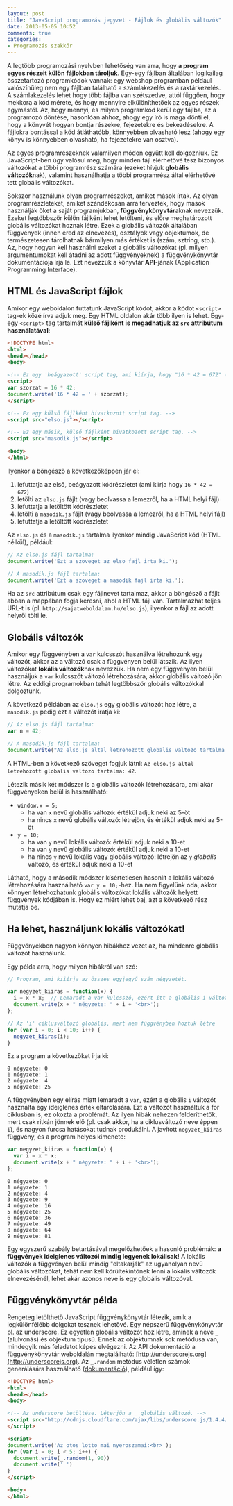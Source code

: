 ```yaml
---
layout: post
title: "JavaScript programozás jegyzet - Fájlok és globális változók"
date: 2013-05-05 10:52
comments: true
categories: 
- Programozás szakkör
---
```


A legtöbb programozási nyelvben lehetőség van arra, hogy **a program egyes részeit külön fájlokban tároljuk**. Egy-egy fájlban általában logikailag összetartozó programkódok vannak: egy webshop programban például valószínűleg nem egy fájlban található a számlakezelés és a raktárkezelés. A számlakezelés lehet hogy több fájlba van szétszedve, attól függően, hogy mekkora a kód mérete, és hogy mennyire elkülöníthetőek az egyes részek egymástól. Az, hogy mennyi, és milyen programkód kerül egy fájlba, az a programozó döntése, hasonlóan ahhoz, ahogy egy író is maga dönti el, hogy a könyvét hogyan bontja részekre, fejezetekre és bekezdésekre. A fájlokra bontással a kód átláthatóbb, könnyebben olvasható lesz (ahogy egy könyv is könnyebben olvasható, ha fejezetekre van osztva).

Az egyes programrészeknek valamilyen módon együtt kell dolgozniuk. Ez JavaScript-ben úgy valósul meg, hogy minden  fájl elérhetővé tesz bizonyos változókat a többi programrész számára (ezeket hívjuk **globális változók**nak), valamint használhatja a többi programrész által elérhetővé tett globális változókat.

Sokszor használunk olyan programrészeket, amiket mások írtak. Az olyan programrészleteket, amiket szándékosan arra terveztek, hogy mások használják őket a saját programjukban, **függvénykönyvtár**aknak nevezzük. Ezeket legtöbbször külön fájlként lehet letölteni, és előre meghatározott globális változókat hoznak létre. Ezek a globális változók általában függvények (innen ered az elnevezés), osztályok vagy objektumok, de természetesen tárolhatnak bármilyen más értéket is (szám, sztring, stb.). Az, hogy hogyan kell használni ezeket a globális változókat (pl. milyen argumentumokat kell átadni az adott függvényeknek) a függvénykönyvtár dokumentációja írja le. Ezt nevezzük a könyvtár **API**-jának (Application Programming Interface).

HTML és JavaScript fájlok
-------------------------

Amikor egy weboldalon futtatunk JavaScript kódot, akkor a kódot `<script>` tag-ek közé írva adjuk meg. Egy HTML oldalon akár több ilyen is lehet. Egy-egy `<script>` tag tartalmát **külső fájlként is megadhatjuk az `src` attribútum használatával**:

```html index.html
<!DOCTYPE html>
<html>
<head></head>
<body>

<!-- Ez egy 'beágyazott' script tag, ami kiírja, hogy "16 * 42 = 672" -->
<script>
var szorzat = 16 * 42;
document.write('16 * 42 = ' + szorzat);
</script>

<!-- Ez egy külső fájlként hivatkozott script tag. -->
<script src="elso.js"></script>

<!-- Ez egy másik, külső fájlként hivatkozott script tag. -->
<script src="masodik.js"></script>

<body>
</html>
```

Ilyenkor a böngésző a következőképpen jár el:

1. lefuttatja az első, beágyazott kódrészletet (ami kiírja hogy `16 * 42 = 672`)
2. letölti az `elso.js` fájlt (vagy beolvassa a lemezről, ha a HTML helyi fájl)
3. lefuttatja a letöltött kódrészletet
4. letölti a `masodik.js` fájlt (vagy beolvassa a lemezről, ha a HTML helyi fájl)
5. lefuttatja a letöltött kódrészletet

Az `elso.js` és a `masodik.js` tartalma ilyenkor mindig JavaScript kód (HTML nélkül), például:

```javascript elso.js
// Az elso.js fájl tartalma:
document.write('Ezt a szoveget az elso fajl irta ki.');
```

```javascript masodik.js
// A masodik.js fájl tartalma:
document.write('Ezt a szoveget a masodik fajl irta ki.');
```

Ha az `src` attribútum csak egy fájlnevet tartalmaz, akkor a böngésző a fájlt abban a mappában fogja keresni, ahol a HTML fájl van. Tartalmazhat teljes URL-t is (pl. `http://sajatweboldalam.hu/elso.js`), ilyenkor a fájl az adott helyről tölti le.

Globális változók
-----------------

Amikor egy függvényben a `var` kulcsszót használva létrehozunk egy változót, akkor az a változó csak a függvényen belül látszik. Az ilyen változókat **lokális változók**nak nevezzük. Ha nem egy függvényen belül használjuk a `var` kulcsszót változó létrehozására, akkor globális változó jön létre. Az eddigi programokban tehát legtöbbször globális változókkal dolgoztunk.

A következő példában az `elso.js` egy globális változót hoz létre, a `masodik.js` pedig ezt a változót iratja ki:

```javascript elso.js
// Az elso.js fájl tartalma:
var n = 42;
```

```javascript masodik.js
// A masodik.js fájl tartalma:
document.write("Az elso.js altal letrehozott globalis valtozo tartalma: " + n);
```

A HTML-ben a következő szöveget fogjuk látni: `Az elso.js altal letrehozott globalis valtozo tartalma: 42`.

Létezik másik két módszer is a globális változók létrehozására, ami akár függvényeken belül is használható:

* `window.x = 5;`
  * ha van `x` nevű globális változó: értékül adjuk neki az 5-öt
  * ha nincs `x` nevű globális változó: létrejön, és értékül adjuk neki az 5-öt
* `y = 10;`
  * ha van `y` nevű lokális változó: értékül adjuk neki a 10-et
  * ha van `y` nevű globális változó: értékül adjuk neki a 10-et
  * ha nincs `y` nevű lokális vagy globális változó: létrejön az `y` *globális* változó, és értékül adjuk neki a 10-et

Látható, hogy a második módszer kísértetiesen hasonlít a lokális változó létrehozására használható `var y = 10;`-hez. Ha nem figyelünk oda, akkor könnyen létrehozhatunk globális változókat lokális változók helyett függvények kódjában is. Hogy ez miért lehet baj, azt a következő rész mutatja be.

Ha lehet, használjunk lokális változókat!
-----------------------------------------

Függvényekben nagyon könnyen hibákhoz vezet az, ha mindenre globális változót használunk.

Egy példa arra, hogy milyen hibákról van szó:

```javascript
// Program, ami kiiírja az összes egyjegyű szám négyzetét.

var negyzet_kiiras = function(x) {
  i = x * x;  // Lemaradt a var kulcsszó, ezért itt a globális i változónak adunk értéket
  document.write(x + " négyzete: " + i + '<br>');
};

// Az 'i' ciklusváltozó globális, mert nem függvényben hoztuk létre
for (var i = 0; i < 10; i++) {
  negyzet_kiiras(i);
}
```

Ez a program a következőket írja ki:

```
0 négyzete: 0
1 négyzete: 1
2 négyzete: 4
5 négyzete: 25
```

A függvényben egy elírás miatt lemaradt a `var`, ezért a globális `i` változót használta egy ideiglenes érték eltárolására. Ezt a változót használtuk a for ciklusban is, ez okozta a problémát. Az ilyen hibák nehezen felderíthetők, mert csak ritkán jönnek elő (pl. csak akkor, ha a ciklusváltozó neve éppen `i`), és nagyon furcsa hatásokat tudnak produkálni. A javított `negyzet_kiiras` függvény, és a program helyes kimenete:

```javascript
var negyzet_kiiras = function(x) {
  var i = x * x;
  document.write(x + " négyzete: " + i + '<br>');
};
```

```
0 négyzete: 0
1 négyzete: 1
2 négyzete: 4
3 négyzete: 9
4 négyzete: 16
5 négyzete: 25
6 négyzete: 36
7 négyzete: 49
8 négyzete: 64
9 négyzete: 81
```

Egy egyszerű szabály betartásával megelőzhetőek a hasonló problémák: **a függvények ideiglenes változói mindig legyenek lokálisak!** A lokális változók a függvényen belül mindig "eltakarják" az ugyanolyan nevű globális változókat, tehát nem kell körültekintőnek lenni a lokális változók elnevezésénél, lehet akár azonos neve is egy globális változóval.

Függvénykönyvtár példa
----------------------

Rengeteg letölthető JavaScript függvénykönyvtár létezik, amik a legkülönfélébb dolgokat tesznek lehetővé. Egy népszerű függvénykönyvtár pl. az underscore. Ez egyetlen globális változót hoz létre, aminek a neve `_` (alulvonás) és objektum típusú. Ennek az objektumnak sok metódusa van, mindegyik más feladatot képes elvégezni. Az API dokumentáció a függvénykönyvtár weboldalán megtalálható: [http://underscorejs.org](http://underscorejs.org). Az `_.random` metódus véletlen számok generálására használható ([dokumentáció](http://underscorejs.org/#random)), például így:

```html otoslotto.html
<!DOCTYPE html>
<html>
<head></head>
<body>

<!-- Az underscore betöltése. Léterjön a _ globális változó. -->
<script src="http://cdnjs.cloudflare.com/ajax/libs/underscore.js/1.4.4/underscore.js">
</script>

<script>
document.write('Az otos lotto mai nyeroszamai:<br>');
for (var i = 0; i < 5; i++) {
  document.write(_.random(1, 90))
  document.write(' ')
}
</script>

<body>
</html>
```

